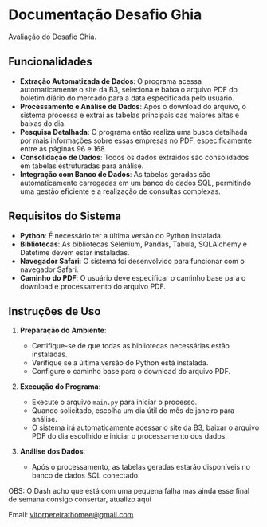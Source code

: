 # Documentação Desafio Ghia

Avaliação do Desafio Ghia.


## Funcionalidades

- **Extração Automatizada de Dados**: O programa acessa automaticamente o site da B3, seleciona e baixa o arquivo PDF do boletim diário do mercado para a data especificada pelo usuário.
- **Processamento e Análise de Dados**: Após o download do arquivo, o sistema processa e extrai as tabelas principais das maiores altas e baixas do dia.
- **Pesquisa Detalhada**: O programa então realiza uma busca detalhada por mais informações sobre essas empresas no PDF, especificamente entre as páginas 96 e 168.
- **Consolidação de Dados**: Todos os dados extraídos são consolidados em tabelas estruturadas para análise.
- **Integração com Banco de Dados**: As tabelas geradas são automaticamente carregadas em um banco de dados SQL, permitindo uma gestão eficiente e a realização de consultas complexas.

## Requisitos do Sistema

- **Python**: É necessário ter a última versão do Python instalada.
- **Bibliotecas**: As bibliotecas Selenium, Pandas, Tabula, SQLAlchemy e Datetime devem estar instaladas.
- **Navegador Safari**: O sistema foi desenvolvido para funcionar com o navegador Safari.
- **Caminho do PDF**: O usuário deve especificar o caminho base para o download e processamento do arquivo PDF.

## Instruções de Uso

1. **Preparação do Ambiente**:
   - Certifique-se de que todas as bibliotecas necessárias estão instaladas.
   - Verifique se a última versão do Python está instalada.
   - Configure o caminho base para o download do arquivo PDF.

2. **Execução do Programa**:
   - Execute o arquivo `main.py` para iniciar o processo.
   - Quando solicitado, escolha um dia útil do mês de janeiro para análise.
   - O sistema irá automaticamente acessar o site da B3, baixar o arquivo PDF do dia escolhido e iniciar o processamento dos dados.

3. **Análise dos Dados**:
   - Após o processamento, as tabelas geradas estarão disponíveis no banco de dados SQL conectado.

OBS: O Dash acho que está com uma pequena falha mas ainda esse final de semana consigo consertar, atualizo aqui 
  
Email: vitorpereirathomee@gmail.com



